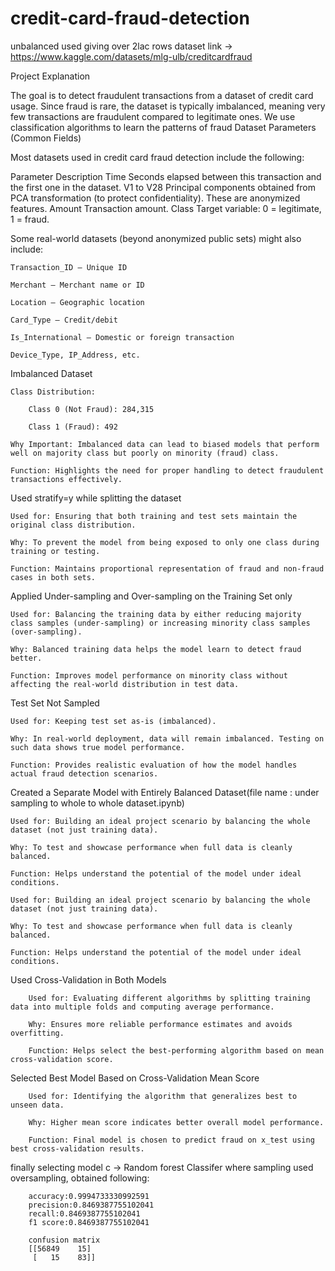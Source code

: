 # credit-card-fraud-detection
unbalanced used giving over 2lac rows
dataset link -> https://www.kaggle.com/datasets/mlg-ulb/creditcardfraud


Project Explanation

The goal is to detect fraudulent transactions from a dataset of credit card usage. Since fraud is rare, the dataset is typically imbalanced, meaning very few transactions are fraudulent compared to legitimate ones. We use classification algorithms to learn the patterns of fraud
Dataset Parameters (Common Fields)

Most datasets used in credit card fraud detection include the following:

Parameter	Description
Time	Seconds elapsed between this transaction and the first one in the dataset.
V1 to V28	Principal components obtained from PCA transformation (to protect confidentiality). These are anonymized features.
Amount	Transaction amount.
Class	Target variable: 0 = legitimate, 1 = fraud.

Some real-world datasets (beyond anonymized public sets) might also include:

    Transaction_ID – Unique ID

    Merchant – Merchant name or ID

    Location – Geographic location

    Card_Type – Credit/debit

    Is_International – Domestic or foreign transaction

    Device_Type, IP_Address, etc.


Imbalanced Dataset

    Class Distribution:

        Class 0 (Not Fraud): 284,315

        Class 1 (Fraud): 492

    Why Important: Imbalanced data can lead to biased models that perform well on majority class but poorly on minority (fraud) class.

    Function: Highlights the need for proper handling to detect fraudulent transactions effectively.



Used stratify=y while splitting the dataset

    Used for: Ensuring that both training and test sets maintain the original class distribution.

    Why: To prevent the model from being exposed to only one class during training or testing.

    Function: Maintains proportional representation of fraud and non-fraud cases in both sets.

Applied Under-sampling and Over-sampling on the Training Set only

    Used for: Balancing the training data by either reducing majority class samples (under-sampling) or increasing minority class samples (over-sampling).

    Why: Balanced training data helps the model learn to detect fraud better.

    Function: Improves model performance on minority class without affecting the real-world distribution in test data.

Test Set Not Sampled

    Used for: Keeping test set as-is (imbalanced).

    Why: In real-world deployment, data will remain imbalanced. Testing on such data shows true model performance.

    Function: Provides realistic evaluation of how the model handles actual fraud detection scenarios.
    
Created a Separate Model with Entirely Balanced Dataset(file name : under sampling to whole to whole dataset.ipynb)

    Used for: Building an ideal project scenario by balancing the whole dataset (not just training data).

    Why: To test and showcase performance when full data is cleanly balanced.

    Function: Helps understand the potential of the model under ideal conditions.

    Used for: Building an ideal project scenario by balancing the whole dataset (not just training data).

    Why: To test and showcase performance when full data is cleanly balanced.

    Function: Helps understand the potential of the model under ideal conditions.
    
Used Cross-Validation in Both Models

        Used for: Evaluating different algorithms by splitting training data into multiple folds and computing average performance.

        Why: Ensures more reliable performance estimates and avoids overfitting.

        Function: Helps select the best-performing algorithm based on mean cross-validation score.

Selected Best Model Based on Cross-Validation Mean Score

        Used for: Identifying the algorithm that generalizes best to unseen data.

        Why: Higher mean score indicates better overall model performance.

        Function: Final model is chosen to predict fraud on x_test using best cross-validation results.
finally selecting model c -> Random forest Classifer where sampling used oversampling,
obtained following:
                       
        accuracy:0.9994733330992591
        precision:0.8469387755102041
        recall:0.8469387755102041
        f1 score:0.8469387755102041

        confusion matrix
        [[56849    15]
         [   15    83]]
